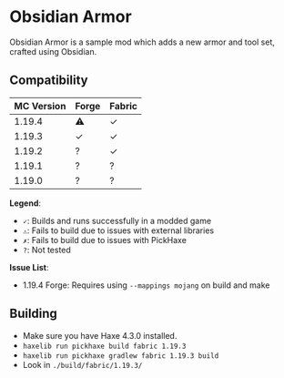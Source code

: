 # Obsidian Armor

Obsidian Armor is a sample mod which adds a new armor and tool set, crafted using Obsidian.


## Compatibility

MC Version | Forge | Fabric
---|---|---
1.19.4 | ⚠ | ✓
1.19.3 | ✓ | ✓
1.19.2 | ? | ✓
1.19.1 | ? | ?
1.19.0 | ? | ?

**Legend**:
- `✓`: Builds and runs successfully in a modded game
- `⚠`: Fails to build due to issues with external libraries
- `✗`: Fails to build due to issues with PickHaxe
- `?`: Not tested

**Issue List**:
- 1.19.4 Forge: Requires using `--mappings mojang` on build and make


## Building

- Make sure you have Haxe 4.3.0 installed.
- `haxelib run pickhaxe build fabric 1.19.3`
- `haxelib run pickhaxe gradlew fabric 1.19.3 build`
- Look in `./build/fabric/1.19.3/`
